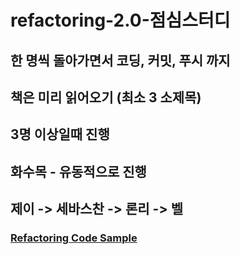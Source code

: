 # refactoring-2.0-점심스터디

## 한 명씩 돌아가면서 코딩, 커밋, 푸시 까지

## 책은 미리 읽어오기 (최소 3 소제목)

## 3명 이상일때 진행

## 화수목 - 유동적으로 진행

## 제이 -> 세바스찬 -> 론리 -> 벨 

### [Refactoring Code Sample](https://github.com/wickedwukong/martin-fowler-refactoring-2nd/tree/3fb21791db15f7ff18257e175ce7fb28f36f1ad6/test)
